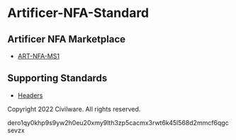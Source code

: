 # Artificer-NFA-Standard

## Artificer NFA Marketplace

* [ART-NFA-MS1](/ART-NFA-MS1/ART-NFA-MS1.md)

## Supporting Standards

* [Headers](/Headers/Headers.md)

Copyright 2022 Civilware. All rights reserved.

dero1qy0khp9s9yw2h0eu20xmy9lth3zp5cacmx3rwt6k45l568d2mmcf6qgcsevzx